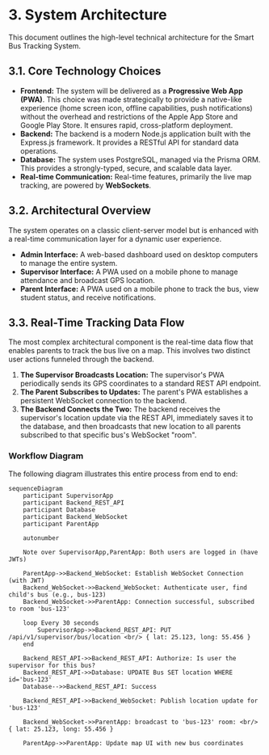 # 3. System Architecture

This document outlines the high-level technical architecture for the Smart Bus Tracking System.

## 3.1. Core Technology Choices

*   **Frontend:** The system will be delivered as a **Progressive Web App (PWA)**. This choice was made strategically to provide a native-like experience (home screen icon, offline capabilities, push notifications) without the overhead and restrictions of the Apple App Store and Google Play Store. It ensures rapid, cross-platform deployment.
*   **Backend:** The backend is a modern Node.js application built with the Express.js framework. It provides a RESTful API for standard data operations.
*   **Database:** The system uses PostgreSQL, managed via the Prisma ORM. This provides a strongly-typed, secure, and scalable data layer.
*   **Real-time Communication:** Real-time features, primarily the live map tracking, are powered by **WebSockets**.

## 3.2. Architectural Overview

The system operates on a classic client-server model but is enhanced with a real-time communication layer for a dynamic user experience.

*   **Admin Interface:** A web-based dashboard used on desktop computers to manage the entire system.
*   **Supervisor Interface:** A PWA used on a mobile phone to manage attendance and broadcast GPS location.
*   **Parent Interface:** A PWA used on a mobile phone to track the bus, view student status, and receive notifications.

## 3.3. Real-Time Tracking Data Flow

The most complex architectural component is the real-time data flow that enables parents to track the bus live on a map. This involves two distinct user actions funneled through the backend.

1.  **The Supervisor Broadcasts Location:** The supervisor's PWA periodically sends its GPS coordinates to a standard REST API endpoint.
2.  **The Parent Subscribes to Updates:** The parent's PWA establishes a persistent WebSocket connection to the backend.
3.  **The Backend Connects the Two:** The backend receives the supervisor's location update via the REST API, immediately saves it to the database, and then broadcasts that new location to all parents subscribed to that specific bus's WebSocket "room".

### Workflow Diagram

The following diagram illustrates this entire process from end to end:

```mermaid
sequenceDiagram
    participant SupervisorApp
    participant Backend_REST_API
    participant Database
    participant Backend_WebSocket
    participant ParentApp

    autonumber

    Note over SupervisorApp,ParentApp: Both users are logged in (have JWTs)

    ParentApp->>Backend_WebSocket: Establish WebSocket Connection (with JWT)
    Backend_WebSocket->>Backend_WebSocket: Authenticate user, find child's bus (e.g., bus-123)
    Backend_WebSocket->>ParentApp: Connection successful, subscribed to room 'bus-123'

    loop Every 30 seconds
        SupervisorApp->>Backend_REST_API: PUT /api/v1/supervisor/bus/location <br/> { lat: 25.123, long: 55.456 }
    end

    Backend_REST_API->>Backend_REST_API: Authorize: Is user the supervisor for this bus?
    Backend_REST_API->>Database: UPDATE Bus SET location WHERE id='bus-123'
    Database-->>Backend_REST_API: Success

    Backend_REST_API->>Backend_WebSocket: Publish location update for 'bus-123'

    Backend_WebSocket->>ParentApp: broadcast to 'bus-123' room: <br/> { lat: 25.123, long: 55.456 }

    ParentApp->>ParentApp: Update map UI with new bus coordinates
``` 